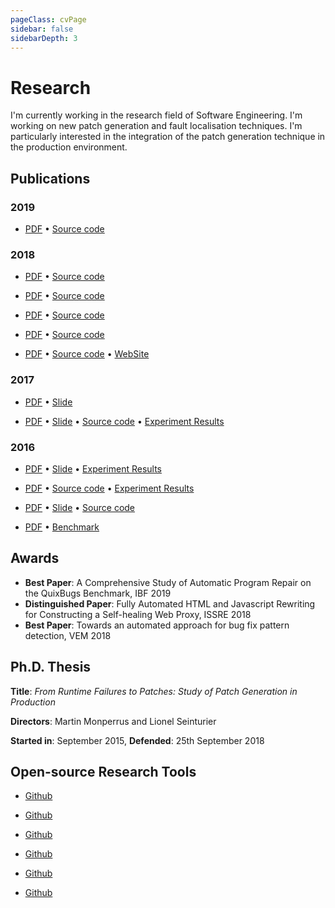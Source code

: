 ```yaml
---
pageClass: cvPage
sidebar: false
sidebarDepth: 3
---
```


# Research 

I'm currently working in the research field of Software Engineering. 
I'm working on new patch generation and fault localisation techniques.
I'm particularly interested in the integration of the patch generation technique in the production environment.


## Publications

### 2019
 * <cv 
	name="A Comprehensive Study of Automatic Program Repair on the QuixBugs Benchmark" 
	url="https://arxiv.org/abs/1807.11286" 
	date="2019"
	description="Automatic program repair papers tend to repeatedly use the same benchmarks. This poses a threat to the external validity of the findings of the program repair research community. In this paper, we perform an automatic repair experiment on a benchmark called QuixBugs that has never been studied in the context of program repair. In this study, we report on the characteristics of QuixBugs, and study five repair systems, Arja, Astor, Nopol, NPEfix and RSRepair, which are representatives of generate-and-validate repair techniques and synthesis repair techniques. We propose three patch correctness assessment techniques to comprehensively study overfitting and incorrect patches. Our key results are: 1) 15 / 40 buggy programs in the QuixBugs can be repaired with a test-suite adequate patch; 2) a total of 64 plausible patches for those 15 buggy programs in the QuixBugs are present in the search space of the considered tools; 3) the three patch assessment techniques discard in total 33 / 64 patches that are overfitting. This sets a baseline for future research of automatic repair on QuixBugs. Our experiment also highlights the major properties and challenges of how to perform automated correctness assessment of program repair patches. All experimental results are publicly available on Github in order to facilitate future research on automatic program repair."
	:authors="[{
		lastname: 'Ye',
		firstname: 'He',
	},{
		lastname: 'Martinez',
		firstname: 'Matias',
		url: 'http://www.martinezmatias.com'
	},{
		lastname: 'Durieux',
		firstname: 'Thomas',
		url: 'https://durieux.me'
	},{
		lastname: 'Monperrus',
		firstname: 'Martin',
		url: 'https://www.monperrus.net/martin/'
	}]"
	acceptance=""
	role="Proceedings in International Workshop on Intelligent Bug Fixing (IBF 2019), co-located with SANER2019"></cv>
	[PDF](https://arxiv.org/abs/1805.03454) • [Source code](https://github.com/KTH/quixbugs-experiment)

### 2018
 * <cv 
	name="Towards an automated approach for bug fix pattern detection" 
	url="https://arxiv.org/abs/1807.11286" 
	date="2018"
	description="The characterization of bug datasets is essential to support the evaluation of automatic program repair tools. In a previous work, we manually studied almost 400 human-written patches (bug fixes) from the Defects4J dataset and annotated them with properties, such as repair patterns. However, manually finding these patterns in different datasets is tedious and time-consuming. To address this activity, we designed and implemented PPD, a detector of repair patterns in patches, which performs source code change analysis at abstract-syntax tree level. In this paper, we report on PPD and its evaluation on Defects4J, where we compare the results from the automated detection with the results from the previous manual analysis. We found that PPD has overall precision of 91% and overall recall of 92%, and we conclude that PPD has the potential to detect as many repair patterns as human manual analysis."
	:authors="[{
		lastname: 'Madeiral',
		firstname: 'Fernanda',
		url: 'https://fermadeiral.github.io/'
	},{
		lastname: 'Durieux',
		firstname: 'Thomas',
		url: 'https://durieux.me'
	},{
		lastname: 'Sobreira',
		firstname: 'Victor'
	},{
		lastname: 'Maia',
		firstname: 'Marcelo de Almeida',
		url: 'http://lascam.facom.ufu.br/'
	}]"
	acceptance="61%, 24/39"
	role="Proceedings of the VI Workshop on Software Visualization, Evolution and Maintenance (VEM 2018)"></cv>
	[PDF](https://arxiv.org/abs/1807.11286) • [Source code](https://github.com/lascam-UFU/automatic-diff-dissection)

 * <cv 
	name="Fully Automated HTML and Javascript Rewriting for Constructing a Self-healing Web Proxy" 
	url="https://arxiv.org/abs/1803.08725" 
	date="2018"
	description="Over the last few years, the complexity of web applications has increased to provide more dynamic web applications to users. The drawback of this complexity is the growing number of errors in the front-end applications. In this paper, we present BikiniProxy, a novel technique to provide self-healing for the web. BikiniProxy is designed as an HTTP proxy that uses five self-healing strategies to rewrite the buggy HTML and Javascript code. We evaluate BikiniProxy with a new benchmark of 555 reproducible Javascript errors, DeadClick. We create DeadClick by randomly crawling the Internet and collect all web pages that contain Javascript errors. Then, we observe how BikiniProxy heals those errors by collecting and comparing the traces of the original and healed pages. To sum up, BikiniProxy is a novel fully-automated self-healing approach that is specific to the web, evaluated on 555 real Javascript errors, and based on original self-healing rewriting strategies for HTML and Javascript."
	:authors="[{
		lastname: 'Durieux',
		firstname: 'Thomas',
		url: 'https://durieux.me'
	},{
		lastname: 'Hamadi',
		firstname: 'Youssef',
		url: 'https://www.msr-inria.fr/researchers/youssef-hamadi/'
	},{
		lastname: 'Monperrus',
		firstname: 'Martin',
		url: 'https://www.monperrus.net/martin/'
	}]"
	acceptance="24%, 23/96"
	role="Proceedings of the 29th IEEE International Symposium on Software Reliability Engineering (ISSRE 2018)"></cv>
	[PDF](https://arxiv.org/abs/1803.08725) • [Source code](https://github.com/Spirals-Team/bikiniproxy/)
 * <cv 
	name="Alleviating Patch Overfitting with Automatic Test Generation: A Study of Feasibility and Effectiveness for the Nopol Repair System" 
	url="https://hal.inria.fr/hal-01774223/" 
	date="2018"
	description="Among the many different kinds of program repair techniques, one widely studied family of techniques is called test suite based repair. However, test suites are in essence input-output specifications and are thus typically inadequate for completely specifying the expected behavior of the program under repair. Consequently, the patches generated by test suite based repair techniques can just overfit to the used test suite, and fail to generalize to other tests. We deeply analyze the overfitting problem in program repair and give a classification of this problem. This classification will help the community to better understand and design techniques to defeat the overfitting problem. We further propose and evaluate an approach called UnsatGuided, which aims to alleviate the overfitting problem for synthesis-based repair techniques with automatic test case generation. The approach uses additional automatically generated tests to strengthen the repair constraint used by synthesis-based repair techniques. We analyze the effectiveness of UnsatGuided: 1) analytically with respect to alleviating two different kinds of overfitting issues; 2) empirically based on an experiment over the 224 bugs of the Defects4J repository. The main result is that automatic test generation is effective in alleviating one kind of overfitting issue–regression introduction, but due to oracle problem, has minimal positive impact on alleviating the other kind of overfitting issue–incomplete fixing."
	:authors="[{
		lastname: 'Yu',
		firstname: 'Zhongxing',
		url: 'https://sites.google.com/site/yuzxpage/'
	},{
		lastname: 'Martinez',
		firstname: 'Matias',
		url: 'http://www.martinezmatias.com/'
	},{
		lastname: 'Danglot',
		firstname: 'Benjamin',
		url: 'https://danglotb.github.io/'
	},{
		lastname: 'Durieux',
		firstname: 'Thomas',
		url: 'https://durieux.me'
	},{
		lastname: 'Monperrus',
		firstname: 'Martin',
		url: 'https://www.monperrus.net/martin/'
	}]"
	role="Proceedings at Empirical Software Engineering (EMSE)"></cv>
	[PDF](https://hal.inria.fr/hal-01774223/) • [Source code](https://github.com/Spirals-Team/test4repair-experiments)
 * <cv 
	name="Exhaustive Exploration of the Failure-oblivious Computing Search Space" 
	url="https://arxiv.org/abs/1710.09722" 
	date="2018"
	description="High-availability of software systems requires automated handling of crashes in presence of errors. Failure-oblivious computing is one technique that aims to achieve high availability. We note that failure-obliviousness has not been studied in depth yet, and there is very few study that helps understand why failure-oblivious techniques work. In order to make failure-oblivious computing to have an impact in practice, we need to deeply understand failure-oblivious behaviors in software. In this paper, we study, design and perform an experiment that analyzes the size and the diversity of the failure-oblivious behaviors. Our experiment consists of exhaustively computing the search space of 16 field failures of large-scale open-source Java software. The outcome of this experiment is a much better understanding of what really happens when failure-oblivious computing is used, and this opens new promising research directions."
	:authors="[{
		lastname: 'Durieux',
		firstname: 'Thomas',
		url: 'https://durieux.me'
	},{
		lastname: 'Hamadi',
		firstname: 'Youssef',
		url: 'https://www.msr-inria.fr/researchers/youssef-hamadi/'
	},{
		lastname: 'Yu',
		firstname: 'Zhongxing',
		url: 'https://sites.google.com/site/yuzxpage/'
	},{
		lastname: 'Baudry',
		firstname: 'Benoit',
		url: 'https://softwarediversity.eu/'
	},{
		lastname: 'Monperrus',
		firstname: 'Martin',
		url: 'https://www.monperrus.net/martin/'
	}]"
	acceptance="25%, 30/119"
	role="Proceedings of the 11th IEEE Conference on Software Testing, Validation and Verification (ICST'18)"></cv>
	[PDF](https://arxiv.org/abs/1710.09722) • [Source code](https://github.com/Spirals-Team/runtime-repair-experiments)

* <cv 
	name="Dissection of a Bug Dataset: Anatomy of 395 Patches from Defects4J" 
	url="https://arxiv.org/abs/1801.06393" 
	date="2018"
	description="Well-designed and publicly available datasets of bugs are an invaluable asset to advance research fields such as fault localization and program repair as they allow directly and fairly comparison between competing techniques and also the replication of experiments. These datasets need to be deeply understood by researchers: the answer for questions like 'which bugs can my technique handle?' and 'for which bugs is my technique effective?'' depends on the comprehension of properties related to bugs and their patches. However, such properties are usually not included in the datasets, and there is still no widely adopted methodology for characterizing bugs and patches. In this work, we deeply study 395 patches of the Defects4J dataset. Quantitative properties (patch size and spreading) were automatically extracted, whereas qualitative ones (repair actions and patterns) were manually extracted using a thematic analysis-based approach. We found that 1) the median size of Defects4J patches is four lines, and almost 30% of the patches contain only addition of lines; 2) 92% of the patches change only one file, and 38% has no spreading at all; 3) the top-3 most applied repair actions are addition of method calls, conditionals, and assignments, occurring in 77% of the patches; and 4) nine repair patterns were found for 95% of the patches, where the most prevalent, appearing in 43% of the patches, is on conditional blocks. These results are useful for researchers to perform advanced analysis on their techniques' results based on Defects4J. Moreover, our set of properties can be used to characterize and compare different bug datasets."
	:authors="[{
		lastname: 'Sobreira',
		firstname: 'Victor'
	},{
		lastname: 'Durieux',
		firstname: 'Thomas',
		url: 'https://durieux.me'
	},{
		lastname: 'Madeiral',
		firstname: 'Fernanda',
		url: 'https://fermadeiral.github.io/'
	},{
		lastname: 'Monperrus',
		firstname: 'Martin',
		url: 'https://www.monperrus.net/martin/'
	},{
		lastname: 'Maia',
		firstname: 'Marcelo de Almeida',
		url: 'http://lascam.facom.ufu.br/'
	}]"
	acceptance="27%, 39/146"
	role="Proceedings of the 25th IEEE International Conference on Software Analysis, Evolution and Reengineering (SANER'18)"></cv>
	[PDF](https://arxiv.org/abs/1801.06393) • [Source code](https://github.com/program-repair/defects4j-dissection/) • [WebSite](http://program-repair.org/defects4j-dissection/) 


### 2017


* <cv 
	name="Production-Driven Patch Generation" 
	url="https://hal.archives-ouvertes.fr/hal-01463689/document" 
	date="2017"
	description="We present an original concept for patch generation: we propose to do it directly in production. Our idea is to generate patches on-the-fly based on automated analysis of the failure context. By doing this in production, the repair process has complete access to the system state at the point of failure. We propose to perform live regression testing of the generated patches directly on the production traffic, by feeding a sandboxed version of the application with a copy of the production traffic, the 'shadow traffic'. Our concept widens the applicability of program repair because it removes the requirements of having a failing test case."
	:authors="[{
		lastname: 'Durieux',
		firstname: 'Thomas',
		url: 'https://durieux.me'
	},{
		lastname: 'Hamadi',
		firstname: 'Youssef',
		url: 'https://www.msr-inria.fr/researchers/youssef-hamadi/'
	},{
		lastname: 'Monperrus',
		firstname: 'Martin',
		url: 'https://www.monperrus.net/martin/'
	}]"
	acceptance="16%, 14/85"
	role="Proceeding of ICSE NIER"></cv>
	[PDF](https://hal.archives-ouvertes.fr/hal-01463689/document) • [Slide](/slide_itzal.pdf) 

* <cv 
	name="Dynamic Patch Generation for Null Pointer Exceptions Using Metaprogramming" 
	url="https://hal.archives-ouvertes.fr/hal-01419861/document" 
	date="2017"
	description="Null pointer exceptions (NPE) are the number one cause of uncaught crashing exceptions in production. In this paper, we aim at exploring the search space of possible patches for null pointer exceptions with metaprogramming. Our idea is to transform the program under repair with automated code transformation, so as to obtain a metaprogram. This metaprogram contains automatically injected hooks, that can be activated to emulate a null pointer exception patch. This enables us to perform a fine-grain analysis of the runtime context of null pointer exceptions. We set up an experiment with 16 real null pointer exceptions that have happened in the field. We compare the effectiveness of our metaprogramming approach against simple templates for repairing null pointer exceptions."
	:authors="[{
		lastname: 'Durieux',
		firstname: 'Thomas',
		url: 'https://durieux.me'
	},{
		lastname: 'Cornu',
		firstname: 'Benoit'
	},{
		lastname: 'Seinturier',
		firstname: 'Lionel',
		url: 'http://www.lifl.fr/~seinturi/'
	},{
		lastname: 'Monperrus',
		firstname: 'Martin',
		url: 'https://www.monperrus.net/martin/'
	}]"
	acceptance="24%, 34/135"
	role="Proceedings of the 25th IEEE International Conference on Software Analysis, Evolution and Reengineering (SANER'17)"></cv>
	[PDF](https://hal.archives-ouvertes.fr/hal-01419861/document) • [Slide](/slide_npefix.pdf) • [Source code](https://github.com/Spirals-Team/npefix/) • [Experiment Results](https://github.com/Spirals-Team/npefix-experiments) 


### 2016

* <cv 
	name="Automatic repair of real bugs in java: a large-scale experiment on the defects4j dataset" 
	url="http://link.springer.com/article/10.1007/s10664-016-9470-4" 
	date="2016"
	description="Defects4J is a large, peer-reviewed, structured dataset of real-world Java bugs. Each bug in Defects4J comes with a test suite and at least one failing test case that triggers the bug. In this paper, we report on an experiment to explore the effectiveness of automatic test-suite based repair on Defects4J. The result of our experiment shows that the considered state-of-the-art repair methods can generate patches for 47 out of 224 bugs. However, those patches are only test-suite adequate, which means that they pass the test suite and may potentially be incorrect beyond the test-suite satisfaction correctness criterion. We have manually analyzed 84 different patches to assess their real correctness. In total, 9 real Java bugs can be correctly repaired with a test-suite based repair. This analysis shows that test-suite based repair suffers from under-specified bugs, for which trivial or incorrect patches still pass the test suite. With respect to practical applicability, it takes on average 14.8 minutes to find a patch. The experiment was done on a scientific grid, totaling 17.6 days of computation time. All the repair systems and experimental results are publicly available on Github in order to facilitate future research on automatic repair."
	:authors="[{
		lastname: 'Martinez',
		firstname: 'Matias',
		url: 'http://www.martinezmatias.com/'
	},{
		lastname: 'Durieux',
		firstname: 'Thomas',
		url: 'https://durieux.me'
	},{
		lastname: 'Sommerard',
		firstname: 'Romain'
	},{
		lastname: 'Xuan',
		firstname: 'Jifeng',
		url: 'http://jifeng-xuan.com/'
	},{
		lastname: 'Monperrus',
		firstname: 'Martin',
		url: 'https://www.monperrus.net/martin/'
	}]"
	role="Proceedings at Empirical Software Engineering (EMSE)"></cv>
	[PDF](http://link.springer.com/article/10.1007/s10664-016-9470-4) • [Slide](/slide_defects4j_repair.pdf) • [Experiment Results](https://github.com/Spirals-Team/defects4j-repair/) 

* <cv 
	name="Nopol: Automatic Repair of Conditional Statement Bugs in Java Programs" 
	url="https://hal.archives-ouvertes.fr/hal-01285008/document" 
	date="2016"
	description="We propose Nopol, an approach to automatic repair of buggy conditional statements (i.e., if-then-else statements). This approach takes a buggy program as well as a test suite as input and generates a patch with a conditional expression as output. The test suite is required to contain passing test cases to model the expected behavior of the program and at least one failing test case that reveals the bug to be repaired. The process of Nopol consists of three major phases. First, Nopol employs angelic fix localization to identify expected values of a condition during the test execution. Second, runtime trace collection is used to collect variables and their actual values, including primitive data types and objected-oriented features (e.g., nullness checks), to serve as building blocks for patch generation. Third, Nopol encodes these collected data into an instance of a Satisfiability Modulo Theory (SMT) problem; then a feasible solution to the SMT instance is translated back into a code patch. We evaluate Nopol on 22 real-world bugs (16 bugs with a buggy if conditions and six bugs with missing preconditions) on two large open-source projects, namely Apache Commons Math and Apache Commons Lang. Empirical analysis on these bugs shows that our approach can effectively fix bugs with buggy if conditions and missing preconditions. We illustrate the capabilities and limitations of Nopol using case studies of real bug fixes."
	:authors="[{
		lastname: 'Xuan',
		firstname: 'Jifeng',
		url: 'http://jifeng-xuan.com/'
	},{
		lastname: 'Martinez',
		firstname: 'Matias',
		url: 'http://www.martinezmatias.com/'
	},{
		lastname: 'Demarco',
		firstname: 'Favio'
	},{
		lastname: 'Clement',
		firstname: 'Maxime'
	},{
		lastname: 'Lamelas Marcote',
		firstname: 'Sebastian'
	},{
		lastname: 'Durieux',
		firstname: 'Thomas',
		url: 'https://durieux.me'
	},{
		lastname: 'Le Berre',
		firstname: 'Daniel'
	},{
		lastname: 'Monperrus',
		firstname: 'Martin',
		url: 'https://www.monperrus.net/martin/'
	}]"
	role="IEEE Transactions on Software Engineering, Institute of Electrical and Electronics Engineers (TSE)"></cv>
	[PDF](https://hal.archives-ouvertes.fr/hal-01285008/document) • [Source code](https://github.com/SpoonLabs/nopol) • [Experiment Results](https://github.com/SpoonLabs/nopol-experiments) 

* <cv 
	name="DynaMoth: Dynamic Code Synthesis for Automatic Program Repair" 
	url="https://hal.archives-ouvertes.fr/hal-01279233/document" 
	date="2016"
	description="Automatic software repair is the process of automatically fixing bugs. The Nopol repair system repairs Java code using code synthesis. We have designed a new code synthesis engine for Nopol based on dynamic exploration, it is called DynaMoth. The main design goal is to be able to generate patches with method calls. We evaluate DynaMoth over 224 of the Defects4J dataset. The evaluation shows that Nopol with DynaMoth is capable of synthesizing patches and enables Nopol to repair new bugs of the dataset."
	:authors="[{
		lastname: 'Durieux',
		firstname: 'Thomas',
		url: 'https://durieux.me'
	},{
		lastname: 'Monperrus',
		firstname: 'Martin',
		url: 'https://www.monperrus.net/martin/'
	}]"
	role="11th International Workshop in Automation of Software Test (AST 2016)"></cv>
	[PDF](https://hal.archives-ouvertes.fr/hal-01279233/document) • [Slide](/slide_dynamoth.pdf)  • [Source code](https://github.com/SpoonLabs/nopol) 

* <cv 
	name="IntroClassJava: A Benchmark of 297 Small and Buggy Java Programs" 
	url="https://hal.archives-ouvertes.fr/hal-01272126/document" 
	date="2016"
	description="Reproducible and comparative research requires well-designed and publicly available benchmarks. We present IntroClassJava, a benchmark of 297 small Java programs, specified by JUnit test cases, and usable by any fault localization or repair system for Java. The dataset is based on the IntroClass benchmark and is publicly available on Github. "
	:authors="[{
		lastname: 'Durieux',
		firstname: 'Thomas',
		url: 'https://durieux.me'
	},{
		lastname: 'Monperrus',
		firstname: 'Martin',
		url: 'https://www.monperrus.net/martin/'
	}]"></cv>
	[PDF](https://hal.archives-ouvertes.fr/hal-01272126/document) • [Benchmark](https://github.com/Spirals-Team/IntroClassJava) 


## Awards

* **Best Paper**: A Comprehensive Study of Automatic Program Repair on the QuixBugs Benchmark, IBF 2019
* **Distinguished Paper**:  Fully Automated HTML and Javascript Rewriting for Constructing a Self-healing Web Proxy, ISSRE 2018
* **Best Paper**: Towards an automated approach for bug fix pattern detection, VEM 2018


## Ph.D. Thesis

**Title**: *From Runtime Failures to Patches: Study of Patch Generation in Production*

**Directors**: Martin Monperrus and Lionel Seinturier

**Started in**: September 2015, **Defended**: 25th September 2018

## Open-source Research Tools

* <cv 
	name="BikiniProxy" 
	url="https://github.com/Spirals-Team/bikiniproxy/" 
	description=""
	role="Automatic Patch Generation Technique for Client-side JavaScript Applications"></cv>
	[Github](https://github.com/Spirals-Team/bikiniproxy/)

* <cv 
	name="Itzal" 
	url="https://github.com/Spirals-Team/itzal-runtime-repair" 
	description=""
	role="Automatic Patch Generation Technique for Java Server"></cv>
	[Github](https://github.com/Spirals-Team/itzal)

* <cv 
	name="maven-repair" 
	url="https://github.com/Spirals-Team/maven-repair" 
	description=""
	role="Maven Plugin to Automatic Generate  Patches for your Projects"></cv>
	[Github](https://github.com/Spirals-Team/maven-repair)

* <cv 
	name="NoPol" 
	url="https://github.com/SpoonLabs/nopol/" 
	description=""
	role="Automatic Patch Generation for Java"></cv>
	[Github](https://github.com/SpoonLabs/nopol/)

* <cv 
	name="DynaMoth" 
	url="https://github.com/SpoonLabs/nopol/" 
	description=""
	role="Automatic Patch Synthesizer for Java"></cv>
	[Github](https://github.com/SpoonLabs/nopol/)

* <cv 
	name="NPEFix" 
	url="https://github.com/Spirals-Team/npefix" 
	description=""
	role="Automatic Patch Generation for Null Pointer Exception"></cv>
	[Github](https://github.com/Spirals-Team/npefix)